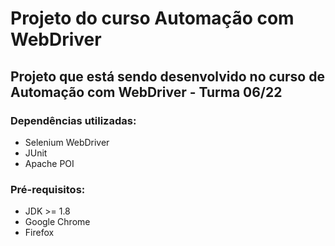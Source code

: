 # Projeto do curso Automação com WebDriver #

## Projeto que está sendo desenvolvido no curso de Automação com WebDriver - Turma 06/22 ##

### Dependências utilizadas: ###
* Selenium WebDriver
* JUnit
* Apache POI

### Pré-requisitos: ###
* JDK >= 1.8
* Google Chrome
* Firefox
